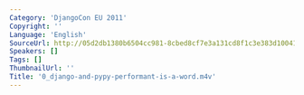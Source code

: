 ```yaml
---
Category: 'DjangoCon EU 2011'
Copyright: ''
Language: 'English'
SourceUrl: http://05d2db1380b6504cc981-8cbed8cf7e3a131cd8f1c3e383d10041.r93.cf2.rackcdn.com/djangocon-eu-2011/0_django-and-pypy-performant-is-a-word.m4v
Speakers: []
Tags: []
ThumbnailUrl: ''
Title: '0_django-and-pypy-performant-is-a-word.m4v'
---
```

